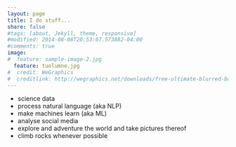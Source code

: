 ```yaml
---
layout: page
title: I do stuff...
share: false
#tags: [about, Jekyll, theme, responsive]
#modified: 2014-08-08T20:53:07.573882-04:00
#comments: true
image:
#  feature: sample-image-2.jpg
  feature: tuolumne.jpg
#  credit: WeGraphics
#  creditlink: http://wegraphics.net/downloads/free-ultimate-blurred-background-pack/
---
```


* science data
* process natural language (aka NLP)
* make machines learn (aka ML)
* analyse social media
* explore and adventure the world and take pictures thereof
* climb rocks whenever possible


